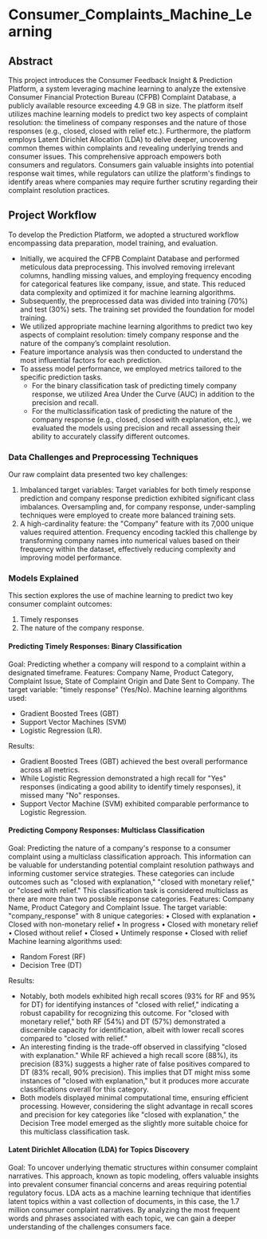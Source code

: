 # Consumer_Complaints_Machine_Learning

## Abstract
This project introduces the Consumer Feedback Insight & Prediction Platform, a system leveraging machine learning to analyze the extensive Consumer Financial Protection Bureau (CFPB) Complaint Database, a publicly available resource exceeding 4.9 GB in size. 
The platform itself utilizes machine learning models to predict two key aspects of complaint resolution: the timeliness of company responses and the nature of those responses (e.g., closed, closed with relief etc.). 
Furthermore, the platform employs Latent Dirichlet Allocation (LDA) to delve deeper, uncovering common themes within complaints and revealing underlying trends and consumer issues. This comprehensive approach empowers both consumers and regulators. Consumers gain valuable insights into potential response wait times, while regulators can utilize the platform's findings to identify areas where companies may require further scrutiny regarding their complaint resolution practices.

## Project Workflow
To develop the Prediction Platform, we adopted a structured workflow encompassing data preparation, model training, and evaluation. </br>
- Initially, we acquired the CFPB Complaint Database and performed meticulous data preprocessing. This involved removing irrelevant columns, handling missing values, and employing frequency encoding for categorical features like company, issue, and state. This reduced data complexity and optimized it for machine learning algorithms.
- Subsequently, the preprocessed data was divided into training (70%) and test (30%) sets. The training set provided the foundation for model training.
- We utilized appropriate machine learning algorithms to predict two key aspects of complaint resolution: timely company response and the nature of the company’s complaint resolution.
- Feature importance analysis was then conducted to understand the most influential factors for each prediction.
- To assess model performance, we employed metrics tailored to the specific prediction tasks.
  - For the binary classification task of predicting timely company response, we utilized Area Under the Curve (AUC) in addition to the precision and recall.
  - For the multiclassification task of predicting the nature of the company response (e.g., closed, closed with explanation, etc.), we evaluated the models using precision and recall assessing their ability to accurately classify different outcomes.

### Data Challenges and Preprocessing Techniques
Our raw complaint data presented two key challenges:
  1. Imbalanced target variables: Target variables for both timely response prediction and company response prediction exhibited significant class imbalances. Oversampling and, for company response, under-sampling techniques were employed to create more balanced training sets.
  2. A high-cardinality feature: the "Company" feature with its 7,000 unique values required attention. Frequency encoding tackled this challenge by transforming company names into numerical values based on their frequency within the dataset, effectively reducing complexity and improving model performance.

### Models Explained
This section explores the use of machine learning to predict two key consumer complaint outcomes: 
1. Timely responses 
2. The nature of the company response.
   
#### Predicting Timely Responses: Binary Classification
Goal: Predicting whether a company will respond to a complaint within a designated timeframe.
Features: Company Name, Product Category, Complaint Issue, State of Complaint Origin and Date Sent to Company.
The target variable: "timely response" (Yes/No).
Machine learning algorithms used: 
  - Gradient Boosted Trees (GBT)
  - Support Vector Machines (SVM)
  - Logistic Regression (LR).

Results:
- Gradient Boosted Trees (GBT) achieved the best overall performance across all metrics. 
- While Logistic Regression demonstrated a high recall for "Yes" responses (indicating a good ability to identify timely responses), it missed many "No" responses. 
- Support Vector Machine (SVM) exhibited comparable performance to Logistic Regression. 

#### Predicting Compony Responses: Multiclass Classification
Goal: Predicting the nature of a company's response to a consumer complaint using a multiclass classification approach. This information can be valuable for understanding potential complaint resolution pathways and informing customer service strategies. These categories can include outcomes such as "closed with explanation," "closed with monetary relief," or "closed with relief." This classification task is considered multiclass as there are more than two possible response categories.
Features: Company Name, Product Category and Complaint Issue.
The target variable: "company_response" with 8 unique categories:
  • Closed with explanation
  • Closed with non-monetary relief
  • In progress
  • Closed with monetary relief
  • Closed without relief
  • Closed
  • Untimely response
  • Closed with relief
Machine learning algorithms used: 
  - Random Forest (RF)
  - Decision Tree (DT)

Results:
- Notably, both models exhibited high recall scores (93% for RF and 95% for DT) for identifying instances of "closed with relief," indicating a robust capability for recognizing this outcome. For "closed with monetary relief," both RF (54%) and DT (57%) demonstrated a discernible capacity for identification, albeit with lower recall scores compared to "closed with relief."
- An interesting finding is the trade-off observed in classifying "closed with explanation." While RF achieved a high recall score (88%), its precision (83%) suggests a higher rate of false positives compared to DT (83% recall, 90% precision). This implies that DT might miss some instances of "closed with explanation," but it produces more accurate classifications overall for this category.
- Both models displayed minimal computational time, ensuring efficient processing. However, considering the slight advantage in recall scores and precision for key categories like "closed with explanation," the Decision Tree model emerged as the slightly more suitable choice for this multiclass classification task.

#### Latent Dirichlet Allocation (LDA) for Topics Discovery
Goal: To uncover underlying thematic structures within consumer complaint narratives. This approach, known as topic modeling, offers valuable insights into prevalent consumer financial concerns and areas requiring potential regulatory focus. LDA acts as a machine learning technique that identifies latent topics within a vast collection of documents, in this case, the 1.7 million consumer complaint narratives. By analyzing the most frequent words and phrases associated with each topic, we can gain a deeper understanding of the challenges consumers face.

